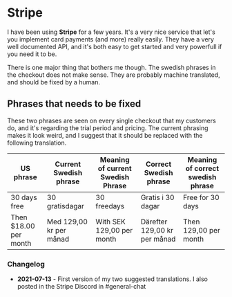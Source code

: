 # Stripe

I have been using **Stripe** for a few years. It's a very nice service that let's you implement card payments (and more) really easily. They have a very well documented API, and it's both easy to get started and very powerfull if you need it to be.

There is one major thing that bothers me though. The swedish phrases in the checkout does not make sense. They are probably machine translated, and should be fixed by a human.

## Phrases that needs to be fixed

These two phrases are seen on every single checkout that my customers do, and it's regarding the trial period and pricing. The current phrasing makes it look weird, and I suggest that it should be replaced with the following translation.


| US phrase             | Current Swedish phrase  | Meaning of current Swedish Phrase | Correct Swedish phrase       | Meaning of correct swedish phrase |
| --------------------- | ----------------------- | --------------------------------- | ---------------------------- | --------------------------------- |
| 30 days free          | 30 gratisdagar          | 30 freedays                       | Gratis i 30 dagar            | Free for 30 days                  |
| Then $18.00 per month | Med 129,00 kr per månad | With SEK 129,00 per month         | Därefter 129,00 kr per månad | Then 129,00 per month             |

### Changelog

- **2021-07-13** - First version of my two suggested translations. I also posted in the Stripe Discord in #general-chat